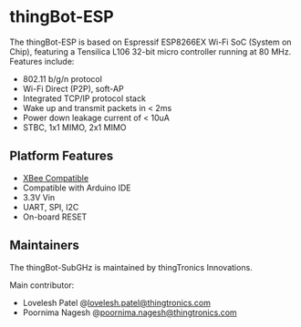 # thingBot-ESP

The thingBot-ESP is based on Espressif ESP8266EX Wi-Fi SoC (System on Chip), featuring a Tensilica L106 32-bit micro controller running at 80 MHz. Features include:

 * 802.11 b/g/n protocol
 * Wi-Fi Direct (P2P), soft-AP
 * Integrated TCP/IP protocol stack
 * Wake up and transmit packets in < 2ms
 * Power down leakage current of < 10uA
 * STBC, 1x1 MIMO, 2x1 MIMO
 
## Platform Features

 * [XBee Compatible](https://www.sparkfun.com/datasheets/Wireless/Zigbee/XBee-Dimensional.pdf)
 * Compatible with Arduino IDE
 * 3.3V Vin
 * UART, SPI, I2C
 * On-board RESET
 
## Maintainers

The thingBot-SubGHz is maintained by thingTronics Innovations.

Main contributor:
 * Lovelesh Patel @<lovelesh.patel@thingtronics.com>
 * Poornima Nagesh @<poornima.nagesh@thingtronics.com>